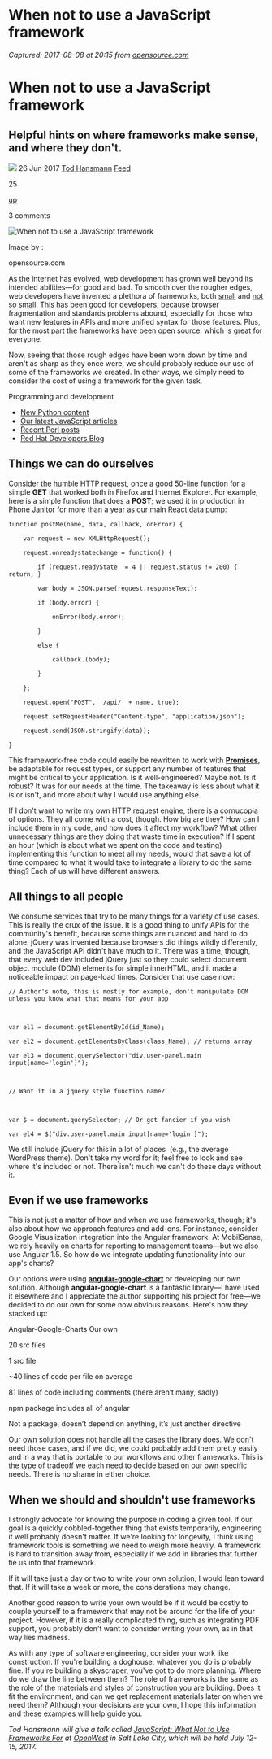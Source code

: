 # When not to use a JavaScript framework

_Captured: 2017-08-08 at 20:15 from [opensource.com](https://opensource.com/article/17/6/javascript-frameworks?ref=quuu&utm_content=buffera9812&utm_medium=social&utm_source=twitter.com&utm_campaign=buffer)_


# When not to use a JavaScript framework

## Helpful hints on where frameworks make sense, and where they don't.

![](https://opensource.com/sites/default/files/styles/byline_thumbnail/public/pictures/todprofilepic-square-sm.png?itok=xi3n7TEm) 26 Jun 2017 [Tod Hansmann](/users/todpunk) [Feed](/user/143256/feed)

25

[up](/article/17/6/javascript-frameworks?ref=quuu&utm_content=buffera9812&utm_medium=social&utm_source=twitter.com&utm_campaign=buffer&rate=bCUbhFH6oToM21XH0FfH_b-tudtBieBL9Qvo2Yf3bu4)

3 comments

![When not to use a JavaScript framework](https://opensource.com/sites/default/files/styles/image-full-size/public/images/business/BUSINESS_barnraising_2.png?itok=G6JfjV77)

Image by : 

opensource.com

As the internet has evolved, web development has grown well beyond its intended abilities—for good and bad. To smooth over the rougher edges, web developers have invented a plethora of frameworks, both [small](http://monkberry.js.org/) and [not so small](https://angular.io/). This has been good for developers, because browser fragmentation and standards problems abound, especially for those who want new features in APIs and more unified syntax for those features. Plus, for the most part the frameworks have been open source, which is great for everyone.

Now, seeing that those rough edges have been worn down by time and aren't as sharp as they once were, we should probably reduce our use of some of the frameworks we created. In other ways, we simply need to consider the cost of using a framework for the given task.

Programming and development

  * [New Python content](https://opensource.com/tags/python?src=programming_resource_menu1)
  * [Our latest JavaScript articles](https://opensource.com/tags/javascript?src=programming_resource_menu2)
  * [Recent Perl posts](https://opensource.com/tags/perl?src=programming_resource_menu3)
  * [Red Hat Developers Blog](https://developers.redhat.com/?intcmp=7016000000127cYAAQ&src=programming_resource_menu4)

## Things we can do ourselves

Consider the humble HTTP request, once a good 50-line function for a simple **GET** that worked both in Firefox and Internet Explorer. For example, here is a simple function that does a **POST**; we used it in production in [Phone Janitor](https://phonejanitor.com/) for more than a year as our main [React](https://facebook.github.io/react/) data pump:

    
    
    
    
    function postMe(name, data, callback, onError) {  
    
        var request = new XMLHttpRequest();  
    
        request.onreadystatechange = function() {  
    
            if (request.readyState != 4 || request.status != 200) { return; }  
    
            var body = JSON.parse(request.responseText);  
    
            if (body.error) {  
    
                onError(body.error);  
    
            }  
    
            else {  
    
                callback.(body);  
    
            }  
    
        };  
    
        request.open("POST", '/api/' + name, true);  
    
        request.setRequestHeader("Content-type", "application/json");  
    
        request.send(JSON.stringify(data));  
    
    }

This framework-free code could easily be rewritten to work with **[Promises]( https://developer.mozilla.org/en-US/docs/Web/JavaScript/Guide/Using_promises)**, be adaptable for request types, or support any number of features that might be critical to your application. Is it well-engineered? Maybe not. Is it robust? It was for our needs at the time. The takeaway is less about what it is or isn't, and more about why I would use anything else.

If I don't want to write my own HTTP request engine, there is a cornucopia of options. They all come with a cost, though. How big are they? How can I include them in my code, and how does it affect my workflow? What other unnecessary things are they doing that waste time in execution? If I spent an hour (which is about what we spent on the code and testing) implementing this function to meet all my needs, would that save a lot of time compared to what it would take to integrate a library to do the same thing? Each of us will have different answers.

## All things to all people

We consume services that try to be many things for a variety of use cases. This is really the crux of the issue. It is a good thing to unify APIs for the community's benefit, because some things are nuanced and hard to do alone. jQuery was invented because browsers did things wildly differently, and the JavaScript API didn't have much to it. There was a time, though, that every web dev included jQuery just so they could select document object module (DOM) elements for simple innerHTML, and it made a noticeable impact on page-load times. Consider that use case now:

    
    
    
    
    // Author's note, this is mostly for example, don't manipulate DOM unless you know what that means for your app  
    
      
    
    var el1 = document.getElementById(id_Name);  
    
    var el2 = document.getElementsByClass(class_Name); // returns array  
    
    var el3 = document.querySelector("div.user-panel.main input[name='login']");  
    
      
    
    // Want it in a jquery style function name?  
    
      
    
    var $ = document.querySelector; // Or get fancier if you wish  
    
    var el4 = $("div.user-panel.main input[name='login']");

We still include jQuery for this in a lot of places  (e.g., the average WordPress theme). Don't take my word for it; feel free to look and see where it's included or not. There isn't much we can't do these days without it.

## Even if we use frameworks

This is not just a matter of how and when we use frameworks, though; it's also about how we approach features and add-ons. For instance, consider Google Visualization integration into the Angular framework. At MobilSense, we rely heavily on charts for reporting to management teams—but we also use Angular 1.5. So how do we integrate updating functionality into our app's charts?

Our options were using **[angular-google-chart](https://github.com/angular-google-chart/angular-google-chart)** or developing our own solution. Although **angular-google-chart** is a fantastic library—I have used it elsewhere and I appreciate the author supporting his project for free—we decided to do our own for some now obvious reasons. Here's how they stacked up:

Angular-Google-Charts Our own

20 src files

1 src file

~40 lines of code per file on average

81 lines of code including comments (there aren’t many, sadly)

npm package includes all of angular

Not a package, doesn’t depend on anything, it’s just another directive

Our own solution does not handle all the cases the library does. We don't need those cases, and if we did, we could probably add them pretty easily and in a way that is portable to our workflows and other frameworks. This is the type of tradeoff we each need to decide based on our own specific needs. There is no shame in either choice.

## When we should and shouldn't use frameworks

I strongly advocate for knowing the purpose in coding a given tool. If our goal is a quickly cobbled-together thing that exists temporarily, engineering it well probably doesn't matter. If we're looking for longevity, I think using framework tools is something we need to weigh more heavily. A framework is hard to transition away from, especially if we add in libraries that further tie us into that framework.

If it will take just a day or two to write your own solution, I would lean toward that. If it will take a week or more, the considerations may change.

Another good reason to write your own would be if it would be costly to couple yourself to a framework that may not be around for the life of your project. However, if it is a really complicated thing, such as integrating PDF support, you probably don't want to consider writing your own, as in that way lies madness.

As with any type of software engineering, consider your work like construction. If you're building a doghouse, whatever you do is probably fine. If you're building a skyscraper, you've got to do more planning. Where do we draw the line between them? The role of frameworks is the same as the role of the materials and styles of construction you are building. Does it fit the environment, and can we get replacement materials later on when we need them? Although your decisions are your own, I hope this information and these examples will help guide you.

_Tod Hansmann will give a talk called [JavaScript: What Not to Use Frameworks For](https://www.openwest.org/custom/description.php?id=20) at [OpenWest](https://www.openwest.org) in Salt Lake City, which will be held July 12-15, 2017._

